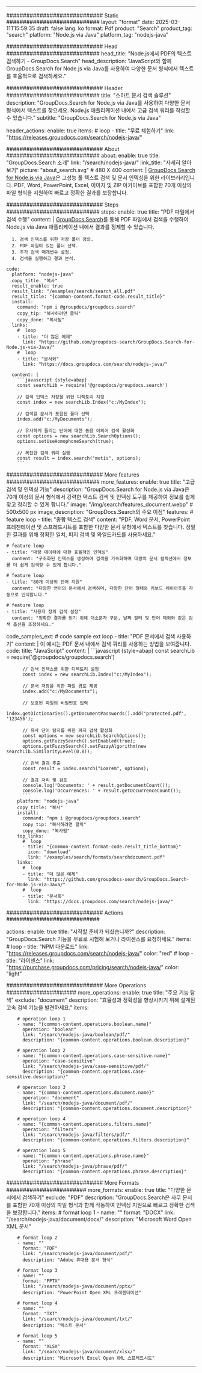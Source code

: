 
---
############################# Static ############################
layout: "format"
date:  2025-03-11T15:59:35
draft: false
lang: ko
format: Pdf
product: "Search"
product_tag: "search"
platform: "Node.js via Java"
platform_tag: "nodejs-java"

############################# Head ############################
head_title: "Node.js에서 PDF의 텍스트 검색하기 - GroupDocs.Search"
head_description: "JavaScript와 함께 GroupDocs.Search for Node.js via Java를 사용하여 다양한 문서 형식에서 텍스트를 효율적으로 검색하세요."

############################# Header ############################
title: "스마트 문서 검색 솔루션" 
description: "GroupDocs.Search for Node.js via Java를 사용하여 다양한 문서 형식에서 텍스트를 찾으세요. Node.js 애플리케이션 내에서 고급 검색 쿼리를 작성할 수 있습니다."
subtitle: "GroupDocs.Search for Node.js via Java" 

header_actions:
  enable: true
  items:
    #  loop
    - title: "무료 체험하기"
      link: "https://releases.groupdocs.com/search/nodejs-java/"
      
############################# About ############################
about:
    enable: true
    title: "GroupDocs.Search 소개"
    link: "/search/nodejs-java/"
    link_title: "자세히 알아보기"
    picture: "about_search.svg" # 480 X 400
    content: |
       [GroupDocs.Search for Node.js via Java](/search/nodejs-java/)은 고성능 풀 텍스트 검색 및 문서 인덱싱을 위한 라이브러리입니다. PDF, Word, PowerPoint, Excel, 이미지 및 ZIP 아카이브를 포함한 70개 이상의 파일 형식을 지원하여 빠르고 정확한 결과를 보장합니다.

############################# Steps ############################
steps:
    enable: true
    title: "PDF 파일에서 검색 수행"
    content: |
      [GroupDocs.Search](/search/nodejs-java/)를 통해 PDF 파일에서 검색을 수행하여 Node.js via Java 애플리케이션 내에서 결과를 정제할 수 있습니다.
      
      1. 검색 인덱스를 위한 저장 폴더 정의.
      2. PDF 파일이 있는 폴더 선택.
      3. 추가 검색 매개변수 설정.
      4. 검색을 실행하고 결과 분석.
   
    code:
      platform: "nodejs-java"
      copy_title: "복사"
      result_enable: true
      result_link: "/examples/search/search_all.pdf"
      result_title: "{common-content.format-code.result_title}"
      install:
        command: "npm i @groupdocs/groupdocs.search"
        copy_tip: "복사하려면 클릭"
        copy_done: "복사됨"
      links:
        #  loop
        - title: "더 많은 예제"
          link: "https://github.com/groupdocs-search/GroupDocs.Search-for-Node.js-via-Java/"
        #  loop
        - title: "문서화"
          link: "https://docs.groupdocs.com/search/nodejs-java/"
          
      content: |
        ```javascript {style=abap}
        const searchLib = require('@groupdocs/groupdocs.search')

        // 검색 인덱스 저장을 위한 디렉토리 지정
        const index = new searchLib.Index("c:/MyIndex");

        // 검색할 문서가 포함된 폴더 선택
        index.add("c:/MyDocuments");

        // 유사하게 들리는 단어에 대한 동음 이의어 검색 활성화
        const options = new searchLib.SearchOptions();
        options.setUseHomophoneSearch(true);

        // 복잡한 검색 쿼리 실행
        const result = index.search("metis", options);
        ```            

############################# More features ############################
more_features:
  enable: true
  title: "고급 검색 및 인덱싱 기능"
  description: "GroupDocs.Search for Node.js via Java은 70개 이상의 문서 형식에서 강력한 텍스트 검색 및 인덱싱 도구를 제공하여 정보를 쉽게 찾고 정리할 수 있게 합니다."
  image: "/img/search/features_document.webp" # 500x500 px
  image_description: "GroupDocs.Search의 주요 이점"
  features:
    # feature loop
    - title: "종합 텍스트 검색"
      content: "PDF, Word 문서, PowerPoint 프레젠테이션 및 스프레드시트를 포함한 다양한 문서 유형에서 텍스트를 찾습니다. 정밀한 결과를 위해 정확한 일치, 퍼지 검색 및 와일드카드를 사용하세요."

    # feature loop
    - title: "대량 데이터에 대한 효율적인 인덱싱"
      content: "구조화된 인덱스를 생성하여 검색을 가속화하며 대량의 문서 컬렉션에서 정보를 더 쉽게 검색할 수 있게 합니다."

    # feature loop
    - title: "80개 이상의 언어 지원"
      content: "다양한 언어의 문서에서 검색하며, 다양한 단어 형태와 키보드 레이아웃을 자동으로 인식합니다."

    # feature loop
    - title: "사용자 정의 검색 설정"
      content: "정확한 결과를 얻기 위해 대소문자 구분, 날짜 필터 및 단어 제외와 같은 검색 옵션을 조정하세요."
      
  code_samples_ext:
    # code sample ext loop
    - title: "PDF 문서에서 검색 사용하기"
      content: |
        이 예시는 PDF 문서 내에서 검색 쿼리를 사용하는 방법을 보여줍니다.
      code:
        title: "JavaScript"
        content: |
          ```javascript {style=abap}
          const searchLib = require('@groupdocs/groupdocs.search')
          
          // 검색 인덱스를 위한 디렉토리 설정
          const index = new searchLib.Index("c:/MyIndex");
              
          // 문서 저장을 위한 파일 경로 제공
          index.add("c:/MyDocuments");

          // 보호된 파일의 비밀번호 입력
          index.getDictionaries().getDocumentPasswords().add("protected.pdf", '123456');

          // 유사 단어 탐지를 위한 퍼지 검색 활성화
          const options = new searchLib.SearchOptions();
          options.getFuzzySearch().setEnabled(true);
          options.getFuzzySearch().setFuzzyAlgorithm(new searchLib.SimilarityLevel(0.8));

          // 검색 결과 추출
          const result = index.search("Loarem", options);
          
          // 결과 처리 및 검토
          console.log('Documents: ' + result.getDocumentCount());
          console.log('Occurrences: ' + result.getOccurrenceCount());
          ```
        platform: "nodejs-java"
        copy_title: "복사"
        install:
          command: "npm i @groupdocs/groupdocs.search"
          copy_tip: "복사하려면 클릭"
          copy_done: "복사됨"
        top_links:
          #  loop
          - title: "{common-content.format-code.result_title_bottom}"
            icon: "download"
            link: "/examples/search/formats/searchdocument.pdf"
        links:
          #  loop
          - title: "더 많은 예제"
            link: "https://github.com/groupdocs-search/GroupDocs.Search-for-Node.js-via-Java/"
          #  loop
          - title: "문서화"
            link: "https://docs.groupdocs.com/search/nodejs-java/"
            

            


############################# Actions ############################

actions:
  enable: true
  title: "시작할 준비가 되셨습니까?"
  description: "GroupDocs.Search 기능을 무료로 시험해 보거나 라이센스를 요청하세요."
  items:
    #  loop
    - title: "NPM 다운로드"
      link: "https://releases.groupdocs.com/search/nodejs-java/"
      color: "red"
        #  loop
    - title: "라이센스"
      link: "https://purchase.groupdocs.com/pricing/search/nodejs-java/"
      color: "light"


############################# More Operations #####################
more_operations:
    enable: true
    title: "주요 기능 탐색"
    exclude: "document"
    description: "효율성과 정확성을 향상시키기 위해 설계된 고속 검색 기능을 발견하세요."
    items: 
          
        # operation loop 1
        - name: "{common-content.operations.boolean.name}"
          operation: "boolean"
          link: "/search/nodejs-java/boolean/pdf/"
          description: "{common-content.operations.boolean.description}"

        # operation loop 2
        - name: "{common-content.operations.case-sensitive.name}"
          operation: "case-sensitive"
          link: "/search/nodejs-java/case-sensitive/pdf/"
          description: "{common-content.operations.case-sensitive.description}"

        # operation loop 3
        - name: "{common-content.operations.document.name}"
          operation: "document"
          link: "/search/nodejs-java/document/pdf/"
          description: "{common-content.operations.document.description}"

        # operation loop 4
        - name: "{common-content.operations.filters.name}"
          operation: "filters"
          link: "/search/nodejs-java/filters/pdf/"
          description: "{common-content.operations.filters.description}"

        # operation loop 5
        - name: "{common-content.operations.phrase.name}"
          operation: "phrase"
          link: "/search/nodejs-java/phrase/pdf/"
          description: "{common-content.operations.phrase.description}"
          
        
          
############################# More Formats ########################
more_formats:
    enable: true
    title: "다양한 문서에서 검색하기"
    exclude: "PDF"
    description: "GroupDocs.Search은 사무 문서를 포함한 70개 이상의 파일 형식과 함께 작동하여 인덱싱 지원으로 빠르고 정확한 검색을 보장합니다."
    items: 
        # format loop 1
        - name: ""
          format: "DOCX"
          link: "/search/nodejs-java/document/docx/"
          description: "Microsoft Word Open XML 문서"
          
        # format loop 2
        - name: ""
          format: "PDF"
          link: "/search/nodejs-java/document/pdf/"
          description: "Adobe 휴대용 문서 형식"
          
        # format loop 3
        - name: ""
          format: "PPTX"
          link: "/search/nodejs-java/document/pptx/"
          description: "PowerPoint Open XML 프레젠테이션"

        # format loop 4
        - name: ""
          format: "TXT"
          link: "/search/nodejs-java/document/txt/"
          description: "텍스트 문서"
          
        # format loop 5
        - name: ""
          format: "XLSX"
          link: "/search/nodejs-java/document/xlsx/"
          description: "Microsoft Excel Open XML 스프레드시트"
  

---